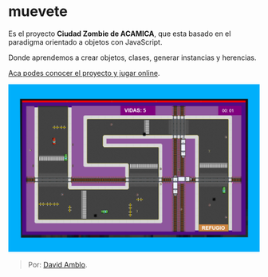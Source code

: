 # muevete
Es el proyecto **Ciudad Zombie de ACAMICA**, que esta basado en el paradigma orientado a objetos con JavaScript.

Donde aprendemos a crear objetos, clases, generar instancias y herencias.

[Aca podes conocer el proyecto y jugar online](http://zombies.hol.es/ "Aca podes conocer el proyecto y jugar online").

![zombie](https://github.com/Dvdam/muevete/blob/master/thumb.jpg "Juego")

>Por: [David Amblo](https://github.com/Dvdam "David Amblo").



